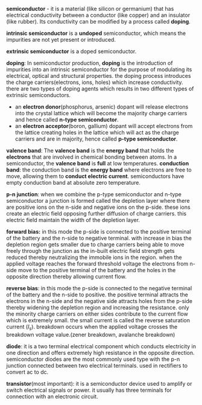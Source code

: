 
**semiconductor** - it is a material (like silicon or germanium) that has electrical conductivity between a conductor (like copper) and an insulator (like rubber). Its conductivity can be modified by a process called **doping**.

**intrinsic semiconductor** is a **undoped** semiconductor, which means the impurities are not yet present or introduced.

**extrinsic semiconductor** is a doped semiconductor.

**doping**: In semiconductor production, **doping** is the introduction of impurities into an intrinsic semiconductor for the purpose of modulating its electrical, optical and structural properties. the doping process introduces the charge carriers(electrons, ions, holes) which increase conductivity. there are two types of doping agents which results in two different types of extrinsic semiconductors. 
- an **electron donor**(phosphorus, arsenic) dopant will release electrons into the crystal lattice which will become the majority charge carriers and hence called **n-type semiconductor**.
- an **electron acceptor**(boron, gallium) dopant will accept electrons from the lattice creating holes in the lattice which will act as the charge carriers and are in majority, hence called **p-type semiconductor**.

**valence band**: The **valence band** is the **energy band** that holds the **electrons** that are involved in chemical bonding between atoms. In a semiconductor, the **valence band** is **full** at low temperatures.
**conduction band**: the conduction band is the **energy band** where electrons are free to move, allowing them to **conduct electric current**. semiconductors have empty conduction band at absolute zero temperature.

**p-n junction**: when we combine the p-type semiconductor and n-type semiconductor a junction is formed called the depletion layer where there are positive ions on the n-side and negative ions on the p-side. these ions create an electric field opposing further diffusion of charge carriers. this electric field maintain the width of the depletion layer.

**forward bias:** in this mode the p-side is connected to the positive terminal of the battery and the n-side to negative terminal. with increase in bias the depletion region gets smaller due to charge carriers being able to move freely through the junction as the in-built electric field strength gets reduced thereby neutralizing the immobile ions in the region. when the applied voltage reaches the forward threshold voltage the electrons from n-side move to the positive terminal of the battery and the holes in the opposite direction thereby allowing current flow.

**reverse bias**: in this mode the p-side is connected to the negative terminal of the battery and the n-side to positive. the positive terminal attracts the electrons in the n-side and the negative side attracts holes from the p-side thereby widening the depletion region and increasing the resistance. only the minority charge carriers on either sides contribute to the current flow which is extremely small. the small current is called the reverse saturation current ($I_s$). breakdown occurs when the applied voltage crosses the breakdown voltage value.(zener breakdown, avalanche breakdown)

**diode**: it is a two terminal electrical component which conducts electricity in one direction and offers extremely high resistance in the opposite direction. semiconductor diodes are the most commonly used type with the p-n junction connected between two electrical terminals. used in rectifiers to convert ac to dc.

**transistor**(most important): it is a semiconductor device used to amplify or switch electrical signals or power. it usually has three terminals for connection with an electronic circuit.
